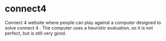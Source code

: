 # connect4
Connect 4 website where people can play against a computer designed to solve connect 4 . The computer uses a heuristic evaluation, so it is not perfect, but is still very good.
